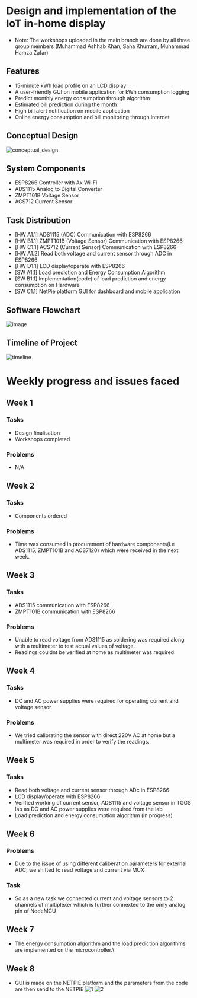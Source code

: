 # Design and implementation of the IoT in-home display
- Note: The workshops uploaded in the main branch are done by all three group members (Muhammad Ashhab Khan, Sana Khurram, Muhammad Hamza Zafar)
## Features 
- 15-minute kWh load profile on an LCD display
- A user-friendly GUI on mobile application for kWh consumption logging 
- Predict monthly energy consumption through algorithm
- Estimated bill prediction during the month
- High bill alert notification on mobile application
- Online energy consumption and bill monitoring through internet
## Conceptual Design 
![conceptual_design](https://user-images.githubusercontent.com/30025620/158118174-94ccc38f-40c2-4ccc-a24d-6c9c8ddffe8f.png)
## System Components
- ESP8266 Controller with Ax Wi-Fi
- ADS1115 Analog to Digital Converter
- ZMPT101B Voltage Sensor
- ACS712 Current Sensor
## Task Distribution
- [HW A1.1]  ADS1115 (ADC) Communication with ESP8266
- [HW B1.1]  ZMPT101B (Voltage Sensor) Communication with ESP8266
- [HW C1.1]  ACS712 (Current Sensor) Communication with ESP8266
- [HW A1.2]  Read both voltage and current sensor through ADC in ESP8266
- [HW D1.1]  LCD display/operate with ESP8266
- [SW A1.1]  Load prediction and Energy Consumption Algorithm
- [SW B1.1]  Implementation(code) of load prediction and energy consumption on Hardware
- [SW C1.1]  NetPie platform GUI for dashboard and mobile application
## Software Flowchart
![image](https://user-images.githubusercontent.com/30025620/158118542-af3b5956-dbc1-419e-a746-72fb8b43d2b8.png)
## Timeline of Project 
![timeline](https://user-images.githubusercontent.com/30025620/158118685-111221d4-c112-4ca1-9225-d90da078178c.png)
# Weekly progress and issues faced
## Week 1
### Tasks
- Design finalisation 
- Workshops completed
### Problems
- N/A 
## Week 2
### Tasks 
- Components ordered
### Problems
- Time was consumed in procurement of hardware components(i.e ADS1115, ZMPT101B and ACS7120) which were received in the next week.
## Week 3
### Tasks 
- ADS1115 communication with ESP8266
- ZMPT101B communication with ESP8266
### Problems
- Unable to read voltage from ADS1115 as soldering was required along with a multimeter to test actual values of voltage. 
- Readings couldnt be verified at home as multimeter was required
## Week 4 
### Tasks 
- DC and AC power supplies were required for operating current and voltage sensor 
### Problems
- We tried calibrating the sensor with direct 220V AC at home but a multimeter was required in order to verify the readings. 
## Week 5 
### Tasks 
- Read both voltage and current sensor through ADc in ESP8266
- LCD display/operate with ESP8266
- Verified working of current sensor, ADS1115 and voltage sensor in TGGS lab as DC and AC power supplies were required from the lab  
- Load prediction and energy consumption algorithm (in progress)

## Week 6
### Problems
- Due to the issue of using different caliberation parameters for external ADC, we shifted to read voltage and current via MUX
### Task
- So as a new task we connected current and voltage sensors to 2 channels of multiplexer which is further connexted to the omly analog pin of NodeMCU
## Week 7
 - The energy consumption algorithm and the load prediction algorithms are implemented on the microcontroller.\
## Week 8
 - GUI is made on the NETPIE platform and the parameters from the code are then send to the NETPIE
![1](https://user-images.githubusercontent.com/41298576/161098615-6d3255c9-f6e6-426b-aa62-10c5ddfcd59c.jpeg)
![2](https://user-images.githubusercontent.com/41298576/161098638-45c66744-c548-468f-a5fb-298194845449.jpeg)

